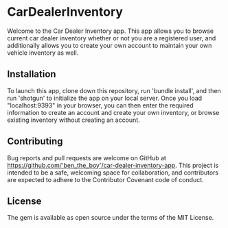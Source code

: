 <h1>CarDealerInventory</h1>

Welcome to the Car Dealer Inventory app. This app allows you to browse current car dealer inventory whether or not you are a registered user, and additionally allows you to create your own account to maintain your own vehicle inventory as well.

<h2>Installation</h2>

To launch this app, clone down this repository, run 'bundle install', and then run 'shotgun' to initialize the app on your local server. Once you load "localhost:9393" in your browser, you can then enter the required information to create an account and create your own inventory, or browse existing inventory without creating an account.

<h2>Contributing</h2>

Bug reports and pull requests are welcome on GitHub at https://github.com/'ben_the_boy'/car-dealer-inventory-app. This project is intended to be a safe, welcoming space for collaboration, and contributors are expected to adhere to the Contributor Covenant code of conduct.

<h2>License</h2>

The gem is available as open source under the terms of the MIT License.
